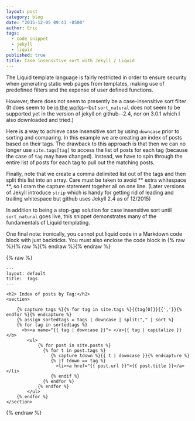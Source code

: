 ```yaml
---
layout: post
category: blog
date: "2015-12-05 09:43 -0500"
author: Eric
tags: 
  - code snippet
  - jekyll
  - liquid
published: true
title: Case insensitive sort with Jekyll / Liquid
---
```





The Liquid template language is fairly restricted in order to ensure security when generating static web pages from templates, making use of predefined filters and the expense of user defined functions.

However, there does not seem to presently be a case-insensitive sort filter (It does seem to be [in the works](https://github.com/Shopify/liquid/pull/554)--but `sort_natural` does not seem to be supported yet in the version of jekyll on github--2.4, nor on 3.0.1 which I also downloaded and tried.)

Here is a way to achieve case insensitive sort by using `downcase` prior to sorting and comparing.  In this example we are creating an index of posts based on their tags.  The drawback to this approach is that then we can no longer use `site.tags[tag]` to access the list of posts for each tag (because the case of `tag` may have changed).  Instead, we have to spin through the entire list of posts for each tag to pull out the matching posts.

Finally, note that we create a comma delimited list out of the tags and then split this list into an array.  Care must be taken to avoid ** extra whitespace **, so I cram the capture statement togeher all on one line.  (Later versions of Jekyll introduce `strip` which is handy for getting rid of leading and trailing whitespace but github uses Jekyll 2.4 as of 12/2015)

In addition to being a stop-gap solution for case insensitive sort until `sort_natural` goes live, this snippet demonstrates many of the fundamentals of Liquid templating.

One final note: ironically, you cannot put liquid code in a Markdown code block with just backticks.  You must also enclose the code block in {% raw %}{% raw %}{% endraw %}{% endraw %}

{% raw %}
```Liquid
---
layout: default
title:  Tags
---

<h2> Index of posts by Tag:</h2>
<section>
  
	{% capture tags %}{% for tag in site.tags %}{{tag[0]}}{{','}}{% endfor %}{% endcapture %}
	{% assign sortedtags = tags | downcase | split:"," | sort %}
	{% for tag in sortedtags %}
	  <b><a name="{{ tag | downcase }}"> </a>{{ tag | capitalize }}</b>
	    <ul>
	        {% for post in site.posts %}
	          {% for t in post.tags %}
	             {% capture tdown %}{{ t | downcase }}{% endcapture %}
	          	 {% if tdown == tag %}
  			       <li><a href="{{ post.url }}">{{ post.title }}</a></li>
				 {% endif %}
	          {% endfor %}
		    {% endfor %}
		</ul>
	{% endfor %}
</section>
```
{% endraw %}
